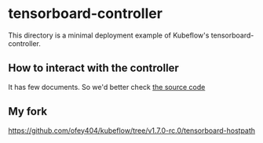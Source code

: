 # tensorboard-controller

This directory is a minimal deployment example of Kubeflow's tensorboard-controller.

## How to interact with the controller

It has few documents. So we'd better check
[the source code](https://github.com/kubeflow/kubeflow/tree/master/components/tensorboard-controller)

## My fork

https://github.com/ofey404/kubeflow/tree/v1.7.0-rc.0/tensorboard-hostpath
